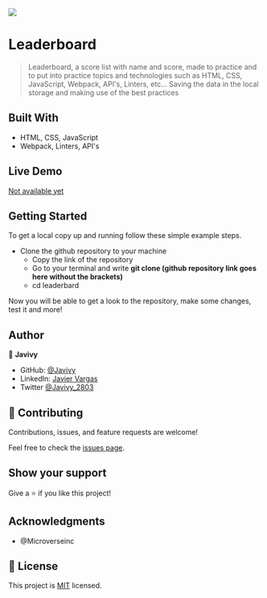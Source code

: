 ![](https://img.shields.io/badge/Microverse-blueviolet)

# Leaderboard

> Leaderboard, a score list with name and score, made to practice and to put into practice topics and technologies such as HTML, CSS, JavaScript, Webpack, API's, Linters, etc... Saving the data in the local storage and making use of the best practices


## Built With

- HTML, CSS, JavaScript
- Webpack, Linters, API's

## Live Demo

[Not available yet](https://github.com/Javivy/leaderboard)


## Getting Started

To get a local copy up and running follow these simple example steps.

  - Clone the github repository to your machine 
    - Copy the link of the repository
    - Go to your terminal and write __git clone (github repository link goes here without the brackets)__
    - cd leaderbard

Now you will be able to get a look to the repository, make some changes, test it and more!

## Author

👤 **Javivy**

- GitHub: [@Javivy](https://github.com/Javivy)
- LinkedIn: [Javier Vargas](https://www.linkedin.com/in/javier-alejandro-vargas-ortega)
- Twitter [@Javivy_2803](https://twitter.com/Javivy_2803)

## 🤝 Contributing

Contributions, issues, and feature requests are welcome!

Feel free to check the [issues page](https://github.com/Javivy/to-do-list/issue).

## Show your support

Give a ⭐️ if you like this project!

## Acknowledgments

- @Microverseinc

## 📝 License

This project is [MIT](./MIT.md) licensed.
